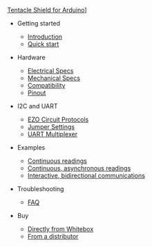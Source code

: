 [Tentacle Shield for Arduino](_media/tentacle_t1.png)]

* Getting started
  * [Introduction](/)
  * [Quick start](quickstart.md)

* Hardware
  * [Electrical Specs](electrical.md)
  * [Mechanical Specs](mechanical.md)
  * [Compatibility](compatibility.md)
  * [Pinout](pinout.md)

* I2C and UART
  * [EZO Circuit Protocols](protocols.md)
  * [Jumper Settings](jumpers.md)
  * [UART Multiplexer](muxer.md)

* Examples
  * [Continuous readings](continuous-example.md)
  * [Continuous, asynchronous readings](asynchronous-example.md)
  * [Interactive, bidirectional communications](interactive-example.md)

* Troubleshooting
  * [FAQ](faq.md)

* Buy
  * [Directly from Whitebox](https://www.whiteboxes.ch/shop/tentacle/)
  * [From a distributor](https://www.whiteboxes.ch/distributors)
